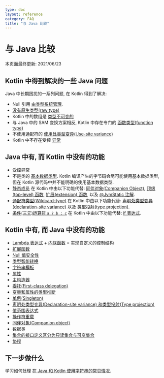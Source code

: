 ```yaml
---
type: doc
layout: reference
category: FAQ
title: "与 Java 比较"
---
```


# 与 Java 比较

本页面最终更新: 2021/06/23

## Kotlin 中得到解决的一些 Java 问题

Java 中长期困扰的一系列问题, 在 Kotlin 得到了解决:

* Null 引用 [由类型系统管理](/docs/reference_zh/null-safety.html).
* [没有原生类型(raw type)](java-interop.html#java-generics-in-kotlin)
* Kotlin 中的数组是 [类型不可变的](/docs/reference_zh/basic-types.html#arrays)
* 与 Java 中的 SAM 变换方案相反, Kotlin 中存在专门的 [函数类型(function type)](/docs/reference_zh/lambdas.html#function-types)
* 不使用通配符的 [使用处类型变异(Use-site variance)](/docs/reference_zh/generics.html#use-site-variance-type-projections)
* Kotlin 中不存在受控 [异常](/docs/reference_zh/exceptions.html)

## Java 中有, 而 Kotlin 中没有的功能

* [受控异常](/docs/reference_zh/exceptions.html)
* 不是类的 [基本数据类型](/docs/reference_zh/basic-types.html).
  Kotlin 编译产生的字节码会尽可能使用基本数据类型, 但在 Kotlin 源代码中并不能明确的使用基本数据类型.
* [静态成员](/docs/reference_zh/classes.html)
  在 Kotlin 中由以下功能代替:
  [同伴对象(Companion Object)](/docs/reference_zh/object-declarations.html#companion-objects),
  [顶级(top-level) 函数](/docs/reference_zh/functions.html),
  [扩展(extension) 函数](/docs/reference_zh/extensions.html#extension-functions),
  以及 [@JvmStatic 注解](java-to-kotlin-interop.html#static-methods).
* [通配符类型(Wildcard-type)](/docs/reference_zh/generics.html)
  在 Kotlin 中由以下功能代替:
  [声明处类型变异(declaration-site variance)](/docs/reference_zh/generics.html#declaration-site-variance)
  以及 [类型投射(type projection)](/docs/reference_zh/generics.html#type-projections).
* [条件(三元)运算符 `a ? b : c`](/docs/reference_zh/control-flow.html#if-expression)
  在 Kotlin 中由以下功能代替: [if 表达式](/docs/reference_zh/control-flow.html#if-expression).


## Kotlin 中有, 而 Java 中没有的功能

* [Lambda 表达式](/docs/reference_zh/lambdas.html) + [内联函数](/docs/reference_zh/inline-functions.html) = 实现自定义的控制结构
* [扩展函数](/docs/reference_zh/extensions.html)
* [Null 值安全性](/docs/reference_zh/null-safety.html)
* [类型智能转换](/docs/reference_zh/typecasts.html)
* [字符串模板](/docs/reference_zh/basic-types.html#strings)
* [属性](/docs/reference_zh/properties.html)
* [主构造器](/docs/reference_zh/classes.html)
* [委托(First-class delegation)](/docs/reference_zh/delegation.html)
* [变量和属性的类型推断](/docs/reference_zh/basic-types.html)
* [单例(Singleton)](/docs/reference_zh/object-declarations.html)
* [声明处类型变异(Declaration-site variance) 和类型投射(Type projection)](/docs/reference_zh/generics.html)
* [值范围表达式](/docs/reference_zh/ranges.html)
* [操作符重载](/docs/reference_zh/operator-overloading.html)
* [同伴对象(Companion object)](/docs/reference_zh/classes.html#companion-objects)
* [数据类](/docs/reference_zh/data-classes.html)
* [集合的接口定义区分为只读集合与可变集合](/docs/reference_zh/collections-overview.html)
* [协程](/docs/reference_zh/coroutines-overview.html)


## 下一步做什么

学习如何处理 [在 Java 和 Kotlin 使用字符串的常见情况](java-to-kotlin-idioms-strings.html).
